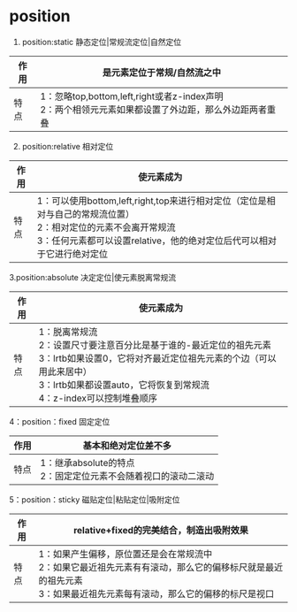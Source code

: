 # position
1. position:static 静态定位|常规流定位|自然定位

| 作用 | 是元素定位于常规/自然流之中 | 
| -------- | -------- |
| 特点    | 1：忽略top,bottom,left,right或者z-index声明<br/>2：两个相领元元素如果都设置了外边距，那么外边距两者重叠|

2. position:relative 相对定位

|作用|使元素成为|
| -------- | -------- |
| 特点    | 1：可以使用bottom,left,right,top来进行相对定位（定位是相对与自己的常规流位置）<br/>2：相对定位的元素不会离开常规流<br>3：任何元素都可以设置relative，他的绝对定位后代可以相对于它进行绝对定位|

3.position:absolute 决定定位|使元素脱离常规流

|作用|使元素成为|
| -------- | -------- |
| 特点    | 1：脱离常规流<br/>2：设置尺寸要注意百分比是基于谁的-最近定位的祖先元素<br/>3：lrtb如果设置0，它将对齐最近定位祖先元素的个边（可以用此来居中）<br/>3：lrtb如果都设置auto，它将恢复到常规流<br/>4：z-index可以控制堆叠顺序|

4：position：fixed 固定定位

|作用|基本和绝对定位差不多|
| -------- | -------- |
|特点|1：继承absolute的特点<br/>2：固定定位元素不会随着视口的滚动二滚动|

5：position：sticky 磁贴定位|粘贴定位|吸附定位

|作用|relative+fixed的完美结合，制造出吸附效果|
| -------- | -------- |
|特点|1：如果产生偏移，原位置还是会在常规流中<br/>2：如果它最近祖先元素有有滚动，那么它的偏移标尺就是最近的祖先元素<br/>3：如果最近祖先元素每有滚动，那么它的偏移的标尺是视口|
